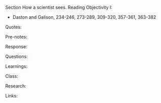 Section How a scientist sees. Reading Objectivity I:

- Daston and Galison, 234-246, 273-289, 309-320, 357-361, 363-382

Quotes:

Pre-notes:

Response:

Questions:

Learnings:

Class:

Research:

Links:
